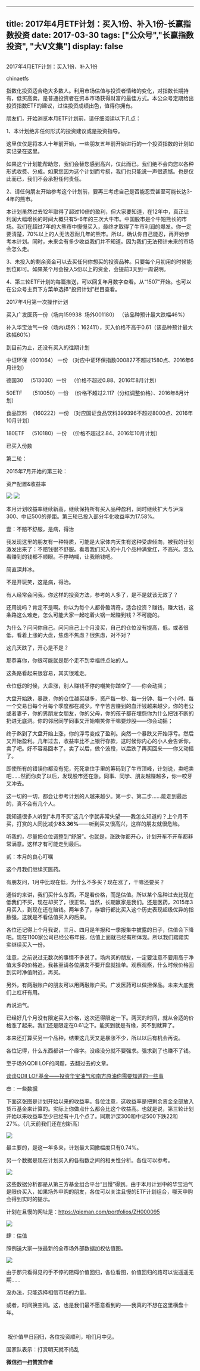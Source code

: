 
---
title:  2017年4月ETF计划：买入1份、补入1份-长赢指数投资
date: 2017-03-30
tags: ["公众号","长赢指数投资", "大V文集"]
display: false
---


## 



2017年4月ETF计划：买入1份、补入1份




chinaetfs




指数化投资适合绝大多数人。利用市场估值与投资者情绪的变化，对指数长期持有，低买高卖，是普通投资者在资本市场获得财富的最佳方式。本公众号定期给出投资指数ETF的建议，过往投资成绩出色，值得你拥有。








朋友们，开始浏览本月ETF计划前，请仔细阅读以下几点：



1、本计划绝非任何形式的投资建议或是投资指导。



这里仅仅是将本人十年前开始，一些朋友五年前开始进行的一个投资指数的计划如实记录在这里。



如果这个计划能帮助您，我们会替您感到高兴，仅此而已。我们绝不会向您以各种形式收费、分成。如果您因为这个计划而亏损，我们也只能说一声很遗憾。也是仅此而已，我们不会承担任何责任。



2、请任何朋友开始参考这个计划前，要再三考虑自己是否能忍受甚至可能长达3-4年的熊市。



本计划虽然过去12年取得了超过10倍的盈利，但大家要知道，在12年中，真正让利润大幅增长的时间大概只有5-6年的三次大牛市。中国股市是个牛短熊长的市场。我们在超过7年的大熊市中慢慢买入，最终才取得了牛市利润的爆发。你一定要清楚，70%以上的人无法忍耐几年的熊市。所以，确认你自己能忍，再开始参考本计划。同时，未来会有多少收益我们并不知道。因为我们无法预计未来的市场会怎么走。



3、未投入的剩余资金可以去买任何你想买的投资品种。只要每个月初用的时候能到位即可。如果某个月会投入5份以上的资金，会提前3天到一周说明。



4、第三轮ETF计划的每篇推送，可以回复年月数字查看。从“1507”开始。也可以在公众号主页下方菜单选择“投资计划”栏目查看。







2017年4月第一次操作计划



买入广发医药一份（场内159938 &nbsp;场外001180） （该品种预计最大跌幅46%）



补入华宝油气一份（场内\场外：162411），买入价格不高于0.61（该品种预计最大跌幅60%）







到目前为止，还没有买入的往期计划

中证环保（001064） 一份 （对应中证环保指数000827不超过1580点、2016年6月计划）

德国30&nbsp;&nbsp; （513030）一份&nbsp;&nbsp; （价格不超过0.88、2016年8月计划）



50ETF&nbsp;&nbsp;&nbsp;&nbsp; （510050）一份&nbsp; （价格不超过2.117（分红调整价格）、2016年8月计划）

食品饮料&nbsp; （160222）一份 （对应国证食品饮料399396不超过8000点、2016年10月计划）

180ETF&nbsp;&nbsp; （510180）一份&nbsp; （价格不超过2.84、2016年10月计划）







已买入份数

第二轮：





2015年7月开始的第三轮：









资产配置&amp;收益率



<img data-s="300,640" data-type="png" src="http://mmbiz.qpic.cn/mmbiz_png/SEPick5M9xjP8licJn03mVqFZWa2fXUNSXrjYqniasGkueeZA3lrHENtpibwicUOYTn08Amrd3iaF9hXLax3nOH3h25g/0?wx_fmt=png" data-ratio="1.3757396449704142" data-w="338"/>



<img data-s="300,640" data-type="png" src="http://mmbiz.qpic.cn/mmbiz_png/SEPick5M9xjP8licJn03mVqFZWa2fXUNSXkyuFXpA8eiaZjVzFPTHOz9faz9b9BcA879TgaaibIHKkbT97ibnD67uWw/0?wx_fmt=png" data-ratio="0.5925155925155925" data-w="481"/>



本月计划收益率继续新高，继续保持所有买入品种盈利，同时继续扩大与沪深300、中证500的差距。第三轮已投入部分年化收益率为17.58%。











壹：不赔不舒服，是病，得治



我发现这里的朋友有一种特质，可能是大家体内天生有这种受虐倾向，被我的计划激发出来了：不赔钱很不舒服。看着我们买入的十几个品种满堂红，不高兴。怎么看赚到的钱都不顺眼。不停呐喊，让我赔钱吧。



简直深井冰。



不是开玩笑，这是病，得治。



有人经常会问我，你这样的投资方法，参考的人多了，是不是就该无效了？



还用说吗？肯定不是啊。你以为每个人都骨骼清奇，适合投资？赚钱，赚大钱，这条路这么难走，怎么可能大家一起吃着火锅一起赚到钱？不可能的。



为什么？问问你自己。问问自己上个月没买，自己的仓位没有提高，低，或者很低，看着上涨的大盘，焦虑不焦虑？很焦虑，对不对？



这几天跌了，开心是不是？



那恭喜你，你很可能就是那个走不到幸福终点站的人。



这条路看起来很容易，其实很难走。



仓位低的时候，大盘涨，别人赚钱不停的嘲笑你踏空了——你会动摇；



大盘开始跌，暴跌，你的仓位越买越多，资产每一秒、每一分钟、每一个小时、每一个交易日每个月每个季度都在减少。辛辛苦苦赚到的血汗钱越来越少。你的老公或者妻子，你的男朋友女朋友，你的父母，你的孩子都在埋怨你为什么把钱不断的扔进无底洞。你的邻居同学同事又开始嘲笑你干嘛要炒股——你会动摇；



终于熬到了大盘开始上涨，你的浮亏变成了盈利。突然一个暴跌又开始浮亏。然后又开始盈利。几年过去，收益率比不上银行存款，这时候你内心的小人会告诉你，卖了吧。好不容易回本了。卖了以后，做个波段，以后跌了再买回来——你又动摇了。



即使所有的错误你都没有犯，死死拿住手里的筹码到了牛市顶峰，计划说，卖吧卖吧……然而你卖了以后，发现股市还在涨。同事、同学、朋友越赚越多，你一咬牙又冲去。



这一切的一切，都会让参考计划的人越来越少。第一步、第二步……能走到最后的，真不会有几个人。



我知道很多人听到“本月不买”这几个字就非常失望——我怎么知道的？上个月不买，打赏的人同比减少**83.36%**——听到买又很高兴，这样的朋友就很危险。



听我的，尽量把仓位调整到“舒服”。也就是，涨跌你都开心，计划开车不开车都非常满意。这样才有可能走到最后。



贰：本月的良心叮嘱



这个月我们继续买医药。



有朋友问，1月中比现在低，为什么不多买？现在涨了，干嘛还要买？



通俗的来讲，我们买什么东西，不是看价格，而是估值。所以某个品种过去比现在低我们不买，现在却买了，很正常。当然，长期赢家是我们。还是医药，2015年3月买入，到现在还在赔钱。两年多了，存银行都比买入这个历史表现超级优异的指数强，这就是不看估值买入的后果。



各位还记得上个月我说，三月、四月是年报和一季报集中披露的日子，估值会下降吧。现在1100家公司已经公布年报，估值上面就已经有所体现。所以我们踏踏实实继续买入一份。



注意，之前说过无数次的事情不多说了。场内买的朋友，一定要注意不要用高于净值太多的价格追。我甚至请各位朋友不要开盘就挂单。观察观察，什么时候价格回到实时净值附近，再买。



另外，有两融账户的朋友可以用两融账户买。广发医药可以做担保品。未来大底我们上杠杆有用。



再说油气。



已经好几个月没有限定买入价格，这次还得限定一下。两天的时间，就从合适的价格涨了起来。我们还是限定在0.61之下。能买到就是有缘，买不到就算了。



本来还打算买另一个品种，结果这几天又是暴涨不少，所以以后有机会再说。



各位记得，什么东西都讲一个缘字。没缘没分就不要强求。强求到了也赚不了钱。



至于场外QDII LOF的问题，去翻过去的文章。



[谈谈QDII LOF基金——投资华宝油气和南方原油你需要知道的一些事](http://mp.weixin.qq.com/s?__biz=MzIwMTIzNDMwNA==&amp;mid=2653408425&amp;idx=1&amp;sn=a8f4a25bdeae78a4e340d17ece00a86b&amp;scene=21#wechat_redirect)



叁：一些数据



下面这张图是计划开始以来的收益率。各位注意，这收益率是把剩余资金全部放入货币基金来计算的。实际上你做点什么都会比这个收益高。也就是说，第三轮计划开始以来收益率至少已经有十几个点了。同期沪深300和中证500下跌22和27%。（几天前我们还在创新高）



<img data-s="300,640" data-type="png" src="http://mmbiz.qpic.cn/mmbiz_png/SEPick5M9xjP8licJn03mVqFZWa2fXUNSXU6RJGH9eQk09EN0D3k8B3sDGVvh8vnjxyHV5HlpC5fGq3xFJA9bgZg/0?wx_fmt=png" data-ratio="0.5292439372325249" data-w="701"/>



最主要的，是这一年多来，计划最大回撤幅度只有0.74%。





另一个数据是现在计划买入的各指数之间的相关性分析。各位可以参考。



<img data-s="300,640" data-type="png" src="http://mmbiz.qpic.cn/mmbiz_png/SEPick5M9xjP8licJn03mVqFZWa2fXUNSX0QftGK1Cj5iaornzAgzVbA2DQEXjT7GkSdJbdgrIXu41qZP4Nrr4ibHQ/0?wx_fmt=png" data-ratio="0.7522750252780587" data-w="989"/>





这些数据分析都是从第三方基金组合平台“且慢”得到。由于本月计划中的华宝油气是限价买入，如果场外申购的朋友，各位可以关注且慢的ETF计划组合，哪天申购会得到实时的提示。



计划在且慢的网址是：https://qieman.com/portfolios/ZH000095





<img data-s="300,640" data-type="png" src="http://mmbiz.qpic.cn/mmbiz_png/SEPick5M9xjP8licJn03mVqFZWa2fXUNSXLn3r6ZAmmdXqRMFDeL8Ksmn5YHfQrKYLVduBOsqX9sdViberTNSE8UQ/0?wx_fmt=png" data-ratio="1" data-w="430"/>





肆：估值



照例送大家一张最新的全市场外部数据加权估值图。



<img data-s="300,640" data-type="png" src="http://mmbiz.qpic.cn/mmbiz_png/SEPick5M9xjP8licJn03mVqFZWa2fXUNSX6R4k5AAk0wGzdA4UfYjicCntbE4ecOnMiaMibGluaYXQqFSmSzlceIZIw/0?wx_fmt=png" data-ratio="0.6767001114827201" data-w="897"/>



由于那只看得见的手不停的阻碍价值回归，各位看图，价值回归的路可以说遥遥无期……



没办法，只能选择相信市场的力量。



或者，时间换空间。这，也是我们最不愿意看到的——我真的不想在这里横盘十年。

&nbsp;

&nbsp;祝价值早日回归，各位投资顺利，咱们月中见。









国家队表示：打赏明天就不捣乱


**微信扫一扫赞赏作者**













